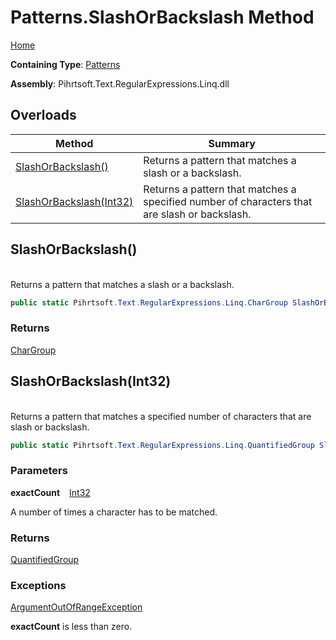 # Patterns\.SlashOrBackslash Method

[Home](../../../../../../README.md)

**Containing Type**: [Patterns](../README.md)

**Assembly**: Pihrtsoft\.Text\.RegularExpressions\.Linq\.dll

## Overloads

| Method | Summary |
| ------ | ------- |
| [SlashOrBackslash()](#Pihrtsoft_Text_RegularExpressions_Linq_Patterns_SlashOrBackslash) | Returns a pattern that matches a slash or a backslash\. |
| [SlashOrBackslash(Int32)](#Pihrtsoft_Text_RegularExpressions_Linq_Patterns_SlashOrBackslash_System_Int32_) | Returns a pattern that matches a specified number of characters that are slash or backslash\. |

## SlashOrBackslash\(\) <a name="Pihrtsoft_Text_RegularExpressions_Linq_Patterns_SlashOrBackslash"></a>

\
Returns a pattern that matches a slash or a backslash\.

```csharp
public static Pihrtsoft.Text.RegularExpressions.Linq.CharGroup SlashOrBackslash()
```

### Returns

[CharGroup](../../CharGroup/README.md)

## SlashOrBackslash\(Int32\) <a name="Pihrtsoft_Text_RegularExpressions_Linq_Patterns_SlashOrBackslash_System_Int32_"></a>

\
Returns a pattern that matches a specified number of characters that are slash or backslash\.

```csharp
public static Pihrtsoft.Text.RegularExpressions.Linq.QuantifiedGroup SlashOrBackslash(int exactCount)
```

### Parameters

**exactCount** &ensp; [Int32](https://docs.microsoft.com/en-us/dotnet/api/system.int32)

A number of times a character has to be matched\.

### Returns

[QuantifiedGroup](../../QuantifiedGroup/README.md)

### Exceptions

[ArgumentOutOfRangeException](https://docs.microsoft.com/en-us/dotnet/api/system.argumentoutofrangeexception)

**exactCount** is less than zero\.

